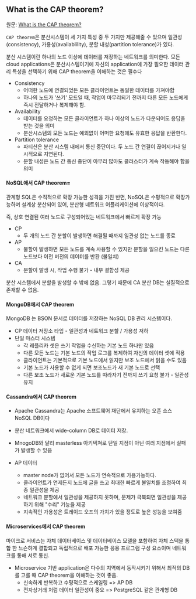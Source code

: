 ## What is the CAP theorem?

원문: [What is the CAP theorem?](https://www.ibm.com/think/topics/cap-theorem)

`CAP theorem`은 분산시스템이 세 가지 특성 중 두 가지만 제공해줄 수 있으며 일관성(consistency), 가용성(availablility), 분할 내성(partition tolerance)가 있다.

분산 시스템이란 하나의 노드 이상에 데이터를 저장하는 네트워크를 의미한다. 모든 cloud applications은 분산시스템이기에 자신의 application에 가장 필요한 데이터 관리 특성을 선택하기 위해 CAP theorem을 이해하는 것은 필수다

-   Consistency
    -   어떠한 노드에 연결되었든 모든 클라이언트는 동일한 데이터를 가져야함
    -   하나의 노드가 '쓰기' 모드일 때, 작업이 마무리되기 전까지 다른 모든 노드에게 즉시 전달하거나 복제해야 함.
-   Availability
    -   데이터를 요청하는 모든 클라이언트가 하나 이상의 노드가 다운되어도 응답을 받는 것을 의미
    -   분산시스템의 모든 노드는 예외없이 어떠한 요청에도 유효한 응답을 반환한다.
-   Partition tolerance
    -   파티션은 분산 시스템 내에서 통신 중단이다. 두 노드 간 연결이 끊어지거나 일시적으로 지연된다.
    -   분할 내성은 노드 간 통신 중단이 아무리 많아도 클러스터가 계속 작동해야 함을 의미

#### NoSQL애서 CAP theorem=

관계형 SQL은 수직적으로 확장 가능한 성격을 가진 반면, NoSQL은 수평적으로 확장가능하며 설계상 분산되어 있어, 분산형 네트워크 어플리케이션에 이상적이다.

즉, 상호 연결된 여러 노드로 구성되어있는 네트워크에서 빠르게 확장 가능

-   CP
    -   두 개의 노드 간 분할이 발생하면 해결될 때까지 일관성 없는 노드를 종료
-   AP
    -   불할이 발생하면 모든 노드를 계속 사용할 수 있지만 분할을 일으킨 노드는 다른 노드보다 이전 버전의 데이터를 반환 (불일치)
-   CA
    -   분할이 발생 시, 작업 수행 불가 - 내부 결함성 제공

분산 시스템에서 분할을 발생할 수 밖에 없음. 그렇기 때문에 CA 분산 DB는 실질적으로 존재할 수 없음.

#### MongoDB에서 CAP theorem

MongoDB 는 BSON 문서로 데이터를 저장하는 NoSQL DB 관리 시스템이다.

-   CP 데이터 저장소 타입 - 일관성과 네트워크 분할 / 가용성 저하
-   단일 마스터 시스템
    -   각 레플리카 셋은 쓰기 작업을 수신하는 기본 노드 하나만 있음
    -   다른 모든 노드는 기본 노드의 작업 로그를 복제하여 자신의 데이터 셋에 적용
    -   클라이언트는 기본적으로 기본 노드에서 읽지만 보조 노드에서 읽을 수도 있음
    -   기본 노드가 사용할 수 없게 되면 보조노드가 새 기본 노드로 선택
    -   다른 보조 노드가 새로운 기본 노드를 따라자기 전까지 쓰기 요청 불가 - 일관성 유지

#### Cassandra에서 CAP theorem

-   Apache Cassandra는 Apache 소프트웨어 재단에서 유지하는 오픈 소스 NoSQL DB이다
-   분산 네트워크에서 wide-column DB로 데이터 저장.
-   MnogoDB와 달리 masterless 아키텍쳐로 단일 지점이 아닌 여러 지점에서 실패가 발생할 수 있음

-   AP 데이터
    -   master node가 없어서 모든 노드가 연속적으로 가용가능하다.
    -   클라이언트가 언제든지 노드에 글을 쓰고 최대한 빠르게 불일치를 조정하여 최종 일관성을 제공
    -   네트워크 분할에서 일관성을 제공하지 못하며, 문제가 극복되면 일관성을 제공하기 위해 "수리" 기능을 제공
    -   지속적인 가용성은 트레이드 오프의 가치가 있을 정도로 높은 성능을 보여줌

#### Microservices에서 CAP theorem

마이크로 서비스는 자체 데이터베이스 및 데이터베이스 모델을 포함하여 자체 스택을 통합 한 느슨하게 결합되고 독립적으로 배포 가능한 응용 프로그램 구성 요소이며 네트워크를 통해 서로 통신.

-   Microservice 기반 application은 다수의 지역에서 동작시키기 위해서 최적의 DB를 고를 때 CAP theorem을 이해하는 것이 좋음.
    -   신속하게 반복하고 수평적으로 스케일링 => AP DB
    -   전자상거래 처럼 데이터 일관성이 중요 => PostgreSQL 같은 관계형 DB
